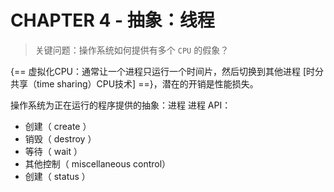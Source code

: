 # CHAPTER 4 - 抽象：线程

> 关键问题：操作系统如何提供有多个 `CPU` 的假象？

{== 虚拟化CPU：通常让一个进程只运行一个时间片，然后切换到其他进程 [时分共享（time sharing）CPU技术] ==}，潜在的开销是性能损失。

操作系统为正在运行的程序提供的抽象：进程
进程 API：

- 创建（ create ）
- 销毁（ destroy ）
- 等待（ wait ）
- 其他控制（ miscellaneous control）
- 创建（ status ）

